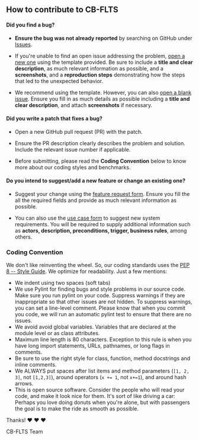 ## How to contribute to CB-FLTS

#### **Did you find a bug?**

* **Ensure the bug was not already reported** by searching on GitHub under [Issues](https://github.com/robertohuru/helloworld/issues/).

* If you're unable to find an open issue addressing the problem, [open a new one](https://github.com/robertohuru/helloworld/issues/new?template=bug-reporting-form.yml) using the template provided. Be sure to include a **title and clear description**, as much relevant information as possible, and a **screenshots**, and a **reproduction steps** demonstrating how the steps that led to the unexpected behavior.

* We recommend using the template. However, you can also [open a blank issue](https://github.com/robertohuru/helloworld/issues/new). Ensure you fill in as much details as possible including a **title and clear description**, and attach **screenshots** if necessary.


#### **Did you write a patch that fixes a bug?**

* Open a new GitHub pull request (PR) with the patch.

* Ensure the PR description clearly describes the problem and solution. Include the relevant issue number if applicable.

* Before submitting, please read the **Coding Convention** below to know more about our coding styles and benchmarks.


#### **Do you intend to suggest/add a new feature or change an existing one?**

* Suggest your change using the [feature request form](https://github.com/robertohuru/helloworld/issues/new?template=feature_request.yml). Ensure you fill the all the required fields and provide as much relevant information as possible.

* You can also use the [use case form](https://github.com/robertohuru/helloworld/issues/new?template=use-case-form.yml) to suggest new system requirements. You will be required to supply additional information such as **actors, description, preconditions, trigger, business rules**, among others.


### **Coding Convention**

We don't like reinventing the wheel. So, our coding standards uses the [PEP 8 -- Style Guide](https://www.python.org/dev/peps/pep-0008/). We optimize for readability. Just a few mentions:

  * We indent using two spaces (soft tabs)
  * We use Pylint for finding bugs and style problems in our source code. Make sure you run pylint on your code. Suppress warnings if they are inappropriate so that other issues are not hidden. To suppress warnings, you can set a line-level comment. Please know that when you commit you code, we will run an automatic pylint test to ensure that there are no issues.
  * We avoid avoid global variables. Variables that are declared at the module level or as class attributes.
  * Maximum line length is 80 characters. Exception to this rule is when you have long import statements, URLs, pathnames, or long flags in comments.
  * Be sure to use the right style for class, function, method docstrings and inline comments.
  * We ALWAYS put spaces after list items and method parameters (`[1, 2, 3]`, not `[1,2,3]`), around operators (`x += 1`, not `x+=1`), and around hash arrows.
  * This is open source software. Consider the people who will read your code, and make it look nice for them. It's sort of like driving a car: Perhaps you love doing donuts when you're alone, but with passengers the goal is to make the ride as smooth as possible.
  

Thanks! :heart: :heart: :heart:

CB-FLTS Team
